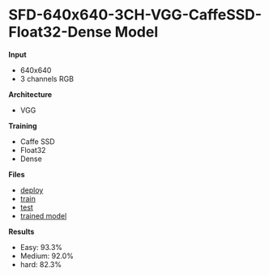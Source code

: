
# SFD-640x640-3CH-VGG-CaffeSSD-Float32-Dense Model

__Input__
+ 640x640
+ 3 channels RGB

__Architecture__
+ VGG

__Training__
+ Caffe SSD
+ Float32
+ Dense

__Files__
+ [deploy](deploy.prototxt)
+ [train](train.prototxt)
+ [test](test.prototxt)
+ [trained model](https://drive.google.com/open?id=1WbTmDlUst-90lB8NC_KtcE11v49wW7W2)

__Results__
+ Easy: 93.3%
+ Medium: 92.0%
+ hard: 82.3%
